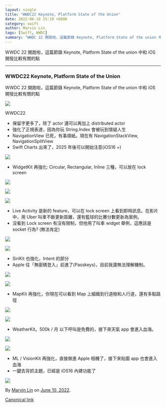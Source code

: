 ```yaml
---
layout: single
title: "WWDC22 Keynote, Platform State of the Union"
date: 2022-06-10 15:19 +0800
category: swift
author: Marvin Lin
tags: [Swift, WWDC]
summary: "WWDC 22 開跑啦，這篇節錄 Keynote, Platform State of the union 中和 iOS 開發比較有關的點"
---
```



WWDC 22 開跑啦，這篇節錄 Keynote, Platform State of the union 中和 iOS 開發比較有關的點

* * *

### WWDC22 Keynote, Platform State of the Union

WWDC 22 開跑啦，這篇節錄 Keynote, Platform State of the union 中和 iOS 開發比較有關的點

![](https://cdn-images-1.medium.com/max/800/1*qM1SdBh8j6F8kAPt9lKH7g.png)

WWDC22

*   保留字更多了，除了 actor 還可以再加上 distributed actor
*   強化了正規表達，因為你玩 String.Index 會被玩到懷疑人生
*   NavigationView 已死，有事燒紙。現在有 NavigationStackView, NavigationSplitView
*   Swift Charts 出來了，2025 年後可以開始注意(iOS16 +)

![](https://cdn-images-1.medium.com/max/800/1*z0EBnr3tHCaVZErpC1FgoQ.png)

*   WidgetKit 再強化: Circular, Rectangular, Inline 三種，可以放在 lock screen

![](https://cdn-images-1.medium.com/max/800/1*DFOuoajMMW3MDf9fMASkJg.png)

![](https://cdn-images-1.medium.com/max/800/1*ePpGTEk6iJqm9Cdqsqf5sA.png)

![](https://cdn-images-1.medium.com/max/800/1*xuYZHHa3nggMtDDcgu51bg.png)

*   Live Activity 是新的 feature，可以在 lock screen 上看到即時訊息。在影片中，用 Uber 叫車不斷更新距離，還有籃球的比賽分數更新為案例。
*   沒看到 Lock screen 有沒有限制，但他用了叫車 widget 舉例，這應該是 socket 行為? (無法肯定)

![](https://cdn-images-1.medium.com/max/800/1*iccPyr1nNHeKvyRnwVto9g.png)

![](https://cdn-images-1.medium.com/max/800/1*-PMOQRUkU50AuEHQ8mmbEw.png)

*   SiriKit 也強化，Intent 的部分
*   Apple 往「無密碼登入」前進了(Passkeys)，目前我還無法理解機制。

![](https://cdn-images-1.medium.com/max/800/1*ZpwryJGDkiv6vSiatuu4Wg.png)

![](https://cdn-images-1.medium.com/max/800/1*q9_62GmLnF4LlBbwXWYrqA.png)

*   MapKit 再強化，你現在可以看到 Map 上細緻到行道樹和人行道，還有多點路徑

![](https://cdn-images-1.medium.com/max/800/1*9mHLFW0Njaft0JPAdeQykw.png)

![](https://cdn-images-1.medium.com/max/800/1*3xhgRq56ERGwoInK6iWNiw.png)

*   WeatherKit。500k / 月 以下呼叫是免費的，接下來天氣 app 會進入血海。

![](https://cdn-images-1.medium.com/max/800/1*jAQD9GlhzXYWCNnNEFQZdw.png)

![](https://cdn-images-1.medium.com/max/800/1*gJYgR4_XYJzlApHVplYolQ.png)

*   ML / VisionKit 再強化，直接做進 Apple 相機了，接下來貼圖 app 也會進入血海
*   一鍵去背抓主題，已經是 iOS16 內建功能了

![](https://cdn-images-1.medium.com/max/800/1*wcZtwyurXrOBVJUMtgUC5Q.png)

By [Marvin Lin](https://medium.com/@atimis19) on [June 10, 2022](https://medium.com/p/a9e361a10a5d).

[Canonical link](https://medium.com/@atimis19/wwdc22-keynote-platform-state-of-the-union-a9e361a10a5d)